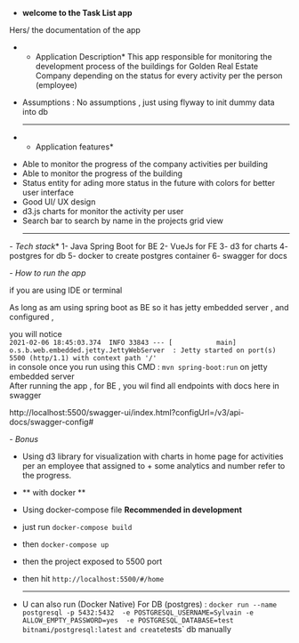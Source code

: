 * **welcome to the Task List app** 

Hers/ the documentation of the app 

* - Application Description*
This app responsible for monitoring the development process of the buildings for Golden Real Estate Company 
depending on the status for every activity per the person (employee)

* Assumptions : No assumptions , just using flyway to init dummy data into db
  <hr>
* - Application features* 

- Able to monitor the progress of the company activities per building
- Able to monitor the progress of the building
- Status entity for ading more status in the future with colors for better user interface
- Good  UI/ UX design 
- d3.js charts for monitor the activity per user 
- Search bar to search by name in the projects grid view
  <hr>
*- Tech stack**
   1- Java Spring Boot for BE 
   2- VueJs for FE
   3- d3 for charts
   4- postgres for db 
   5- docker to create postgres container
   6- swagger for docs 

*- How to run the app*

if you are using IDE or terminal  

As long as am using spring boot as BE so it has jetty embedded server , and configured ,

you will notice
<br>
`2021-02-06 18:45:03.374  INFO 33843 --- [           main] o.s.b.web.embedded.jetty.JettyWebServer  : Jetty started on port(s) 5500 (http/1.1) with context path '/'
 `
<br>
in console once you run using this CMD : `mvn spring-boot:run`   on jetty embedded  server
 <br>
After running the app ,  for BE , you wil find all endpoints with docs here in swagger

http://localhost:5500/swagger-ui/index.html?configUrl=/v3/api-docs/swagger-config#
<br>

*- Bonus* 
- Using d3 library for visualization with charts in home page for activities per an employee that assigned to + some analytics and number refer to the progress.
- ** with docker ** 
  
- Using docker-compose file **Recommended in development**
  
- just run `docker-compose build` 
- then `docker-compose up`
- then the project exposed to 5500 port 
- then hit `http://localhost:5500/#/home`
  <hr>

- U can also run (Docker Native) For DB (postgres) : 
`docker run --name postgresql -p 5432:5432  -e POSTGRESQL_USERNAME=Sylvain -e ALLOW_EMPTY_PASSWORD=yes  -e POSTGRESQL_DATABASE=test  bitnami/postgresql:latest`
 ` and create `tests` db manually 